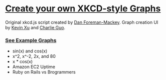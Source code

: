 [Create your own XKCD-style Graphs](http://imkevinxu.com/xkcd/)
===============================================================

Original xkcd.js script created by [Dan Foreman-Mackey](http://dan.iel.fm/xkcd/). Graph creation UI by [Kevin Xu](https://github.com/imkevinxu) and [Charlie Guo](https://github.com/charlierguo).

### [See Example Graphs](http://imkevinxu.com/xkcd/)

* sin(x) and cos(x)
* x^2, x^-2, 2x, and 80
* x * cos(x)
* Amazon EC2 Uptime
* Ruby on Rails vs Brogrammers